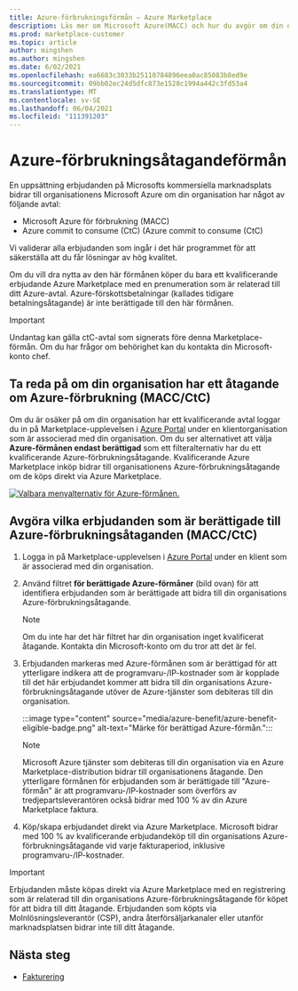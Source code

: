 ```yaml
---
title: Azure-förbrukningsförmån – Azure Marketplace
description: Läs mer om Microsoft Azure(MACC) och hur du avgör om din organisation har hur man hittar erbjudanden i Azure Portal som är berättigade till Azure-förmånen.
ms.prod: marketplace-customer
ms.topic: article
author: mingshen
ms.author: mingshen
ms.date: 6/02/2021
ms.openlocfilehash: ea6683c3033b25110784896eea0ac85083b8ed9e
ms.sourcegitcommit: 09bb02ec24d5dfc873e1528c1994a442c3fd53a4
ms.translationtype: MT
ms.contentlocale: sv-SE
ms.lasthandoff: 06/04/2021
ms.locfileid: "111391203"
---
```

# <a name="azure-consumption-commitment-benefit"></a>Azure-förbrukningsåtagandeförmån

En uppsättning erbjudanden på Microsofts kommersiella marknadsplats bidrar till organisationens Microsoft Azure om din organisation har något av följande avtal:

- Microsoft Azure för förbrukning (MACC)
- Azure commit to consume (CtC) (Azure commit to consume (CtC)

Vi validerar alla erbjudanden som ingår i det här programmet för att säkerställa att du får lösningar av hög kvalitet.

Om du vill dra nytta av den här förmånen köper du bara ett kvalificerande erbjudande Azure Marketplace med en prenumeration som är relaterad till ditt Azure-avtal. Azure-förskottsbetalningar (kallades tidigare betalningsåtagande) är inte berättigade till den här förmånen.

> [!IMPORTANT]
> Undantag kan gälla ctC-avtal som signerats före denna Marketplace-förmån. Om du har frågor om behörighet kan du kontakta din Microsoft-konto chef.

## <a name="determine-if-your-organization-has-an-azure-consumption-commitment-maccctc"></a>Ta reda på om din organisation har ett åtagande om Azure-förbrukning (MACC/CtC)

Om du är osäker på om din organisation har ett kvalificerande avtal loggar du in på Marketplace-upplevelsen i [Azure Portal](https://ms.portal.azure.com/#blade/Microsoft_Azure_Marketplace/MarketplaceOffersBlade/selectedMenuItemId/home) under en klientorganisation som är associerad med din organisation. Om du ser alternativet att välja **Azure-förmånen endast berättigad** som ett filteralternativ har du ett kvalificerande Azure-förbrukningsåtagande. Kvalificerande Azure Marketplace inköp bidrar till organisationens Azure-förbrukningsåtagande om de köps direkt via Azure Marketplace.

[![Valbara menyalternativ för Azure-förmånen.](media/azure-benefit/azure-benefit-eligible.png)](media/azure-benefit/azure-benefit-eligible.png#lightbox)

## <a name="determine-which-offers-are-eligible-for-azure-consumption-commitments-maccctc"></a>Avgöra vilka erbjudanden som är berättigade till Azure-förbrukningsåtaganden (MACC/CtC)

1. Logga in på Marketplace-upplevelsen i [Azure Portal](https://ms.portal.azure.com/#blade/Microsoft_Azure_Marketplace/MarketplaceOffersBlade/selectedMenuItemId/home) under en klient som är associerad med din organisation.
2. Använd filtret **för berättigade Azure-förmåner** (bild ovan) för att identifiera erbjudanden som är berättigade att bidra till din organisations Azure-förbrukningsåtagande.

   > [!NOTE]
   > Om du inte har det här filtret har din organisation inget kvalificerat åtagande. Kontakta din Microsoft-konto om du tror att det är fel.
 
3. Erbjudanden markeras med  Azure-förmånen som är berättigad för att ytterligare indikera att de programvaru-/IP-kostnader som är kopplade till det här erbjudandet kommer att bidra till din organisations Azure-förbrukningsåtagande utöver de Azure-tjänster som debiteras till din organisation.

    :::image type="content" source="media/azure-benefit/azure-benefit-eligible-badge.png" alt-text="Märke för berättigad Azure-förmån.":::

   > [!NOTE]
   > Microsoft Azure tjänster som debiteras till din organisation via en Azure Marketplace-distribution bidrar till organisationens åtagande. Den ytterligare förmånen för erbjudanden som är berättigade till "Azure-förmån" är att programvaru-/IP-kostnader som överförs av tredjepartsleverantören också bidrar med 100 % av din Azure Marketplace faktura.

4. Köp/skapa erbjudandet direkt via Azure Marketplace. Microsoft bidrar med 100 % av kvalificerande erbjudandeköp till din organisations Azure-förbrukningsåtagande vid varje fakturaperiod, inklusive programvaru-/IP-kostnader.

> [!IMPORTANT]
> Erbjudanden måste köpas direkt via Azure Marketplace med en registrering som är relaterad till din organisations Azure-förbrukningsåtagande för köpet för att bidra till ditt åtagande. Erbjudanden som köpts via Molnlösningsleverantör (CSP), andra återförsäljarkanaler eller utanför marknadsplatsen bidrar inte till ditt åtagande.

## <a name="next-steps"></a>Nästa steg

- [Fakturering](billing-invoicing.md)
